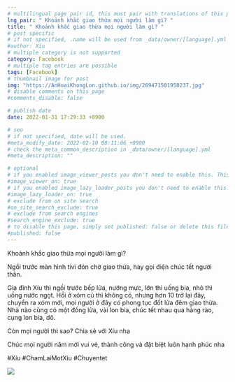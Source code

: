 ```yaml
---
# multilingual page pair id, this must pair with translations of this page. (This name must be unique)
lng_pair: " Khoảnh khắc giao thừa mọi người làm gì? "
title: " Khoảnh khắc giao thừa mọi người làm gì? "
# post specific
# if not specified, .name will be used from _data/owner/[language].yml
#author: Xíu
# multiple category is not supported
category: Facebook
# multiple tag entries are possible
tags: [Facebook]
# thumbnail image for post
img: "https://AnHoaiKhongLon.github.io/img/269471501958237.jpg"
# disable comments on this page
#comments_disable: false

# publish date
date: 2022-01-31 17:29:33 +0900

# seo
# if not specified, date will be used.
#meta_modify_date: 2022-02-10 08:11:06 +0900
# check the meta_common_description in _data/owner/[language].yml
#meta_description: ""

# optional
# if you enabled image_viewer_posts you don't need to enable this. This is only if image_viewer_posts = false
#image_viewer_on: true
# if you enabled image_lazy_loader_posts you don't need to enable this. This is only if image_lazy_loader_posts = false
#image_lazy_loader_on: true
# exclude from on site search
#on_site_search_exclude: true
# exclude from search engines
#search_engine_exclude: true
# to disable this page, simply set published: false or delete this file
#published: false
---
```


<!-- outline-start -->

Khoảnh khắc giao thừa mọi người làm gì?

Ngồi trước màn hình tivi đón chờ giao thừa, hay gọi điện chúc tết người thân.

Gia đình Xíu thì ngồi trước bếp lửa, nướng mực, lớn thì uống bia, nhỏ thì uống nước ngọt. Hồi ở xóm cũ thì không có, nhưng hơn 10 trở lại đây, chuyển ra xóm mới, mọi người ở đây có phong tục đốt lửa đêm giao thừa. Nhà nào cũng có một đống lửa, vài lon bia, chúc tết nhau qua hàng rào, cụng lon bia, dô.

Còn mọi người thì sao? Chia sẻ với Xíu nha

Chúc mọi người năm mới vui vẻ, thành công và đặt biệt luôn hạnh phúc nha

#Xíu
#ChamLaiMotXiu
#Chuyentet

<!-- outline-end -->

<img src= "https://AnHoaiKhongLon.github.io/img/269471501958237.jpg">